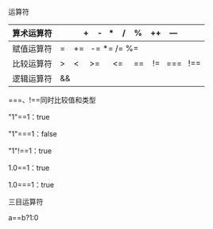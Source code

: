运算符

| 算术运算符 | +    -   \*    /    %    ++    — |
| - | - |
| 赋值运算符 | =    +=   -=  \*=  /=  %= |
| 比较运算符 | &gt;    &lt;     &gt;=      &lt;=     ==    !=   ===   !== |
| 逻辑运算符 | &amp;&amp;      ||     ! |


===、!==同时比较值和类型

"1"==1：true

"1"===1：false

"1"!==1：true



1.0==1：true

1.0===1：true



三目运算符

a==b?1:0